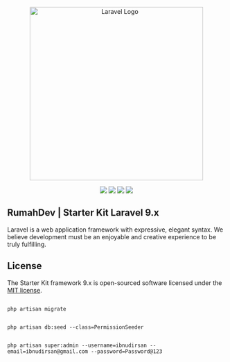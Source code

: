 <p align="center"><a href="https://laravel.com" target="_blank"><img src="https://raw.githubusercontent.com/laravel/art/master/logo-lockup/5%20SVG/2%20CMYK/1%20Full%20Color/laravel-logolockup-cmyk-red.svg" width="400" alt="Laravel Logo"></a></p>

<p align="center">
    <a href="https://github.com/ibnudirsan/Starter-Kit-Laravel-9"><img src="https://img.shields.io/github/v/release/ibnudirsan/Starter-Kit-Laravel-9?style=plastic"></a>
    <a href="https://github.com/ibnudirsan/Starter-Kit-Laravel-9"><img src="https://img.shields.io/github/last-commit/ibnudirsan/Starter-Kit-Laravel-9?style=plastic"></a>
    <a href="https://github.com/ibnudirsan/Starter-Kit-Laravel-9"><img src="https://img.shields.io/github/forks/ibnudirsan/Starter-Kit-Laravel-9?style=plastic"></a>
        <a href="https://github.com/ibnudirsan/Starter-Kit-Laravel-9"><img src="https://img.shields.io/github/downloads/ibnudirsan/Starter-Kit-Laravel-9/total?style=plastic"></a>
</p>

## RumahDev | Starter Kit Laravel 9.x

Laravel is a web application framework with expressive, elegant syntax. We believe development must be an enjoyable and creative experience to be truly fulfilling.

## License

The Starter Kit framework 9.x is open-sourced software licensed under the [MIT license](https://opensource.org/licenses/MIT).

```shell

php artisan migrate

```

```shell

php artisan db:seed --class=PermissionSeeder

```

```shell

php artisan super:admin --username=ibnudirsan --email=ibnudirsan@gmail.com --password=Password@123

```
